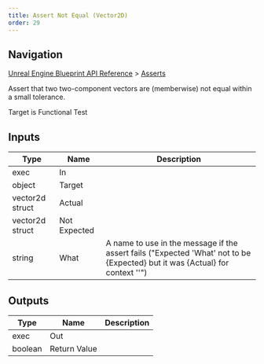 ```yaml
---
title: Assert Not Equal (Vector2D)
order: 29
---
```

## Navigation

[Unreal Engine Blueprint API Reference](https://dev.epicgames.com/documentation/en-us/unreal-engine/BlueprintAPI) > [Asserts](https://dev.epicgames.com/documentation/en-us/unreal-engine/BlueprintAPI/Asserts)

Assert that two two-component vectors are (memberwise) not equal within a small tolerance.

Target is Functional Test

## Inputs

| Type | Name | Description |
| --- | --- | --- |
| exec | In |  |
| object | Target |  |
| vector2d struct | Actual |  |
| vector2d struct | Not Expected |  |
| string | What | A name to use in the message if the assert fails ("Expected 'What' not to be {Expected} but it was {Actual} for context ''") |

## Outputs

| Type | Name | Description |
| --- | --- | --- |
| exec | Out |  |
| boolean | Return Value |  |
